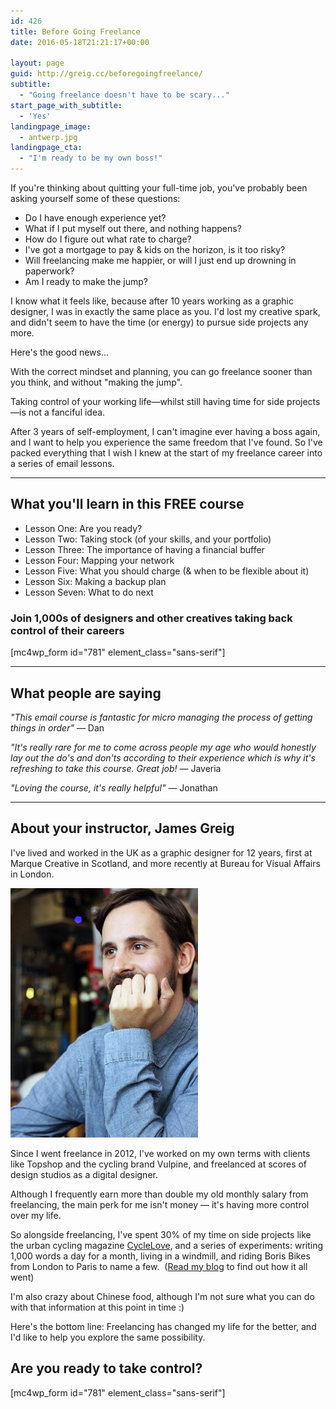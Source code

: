 ```yaml
---
id: 426
title: Before Going Freelance
date: 2016-05-18T21:21:17+00:00

layout: page
guid: http://greig.cc/beforegoingfreelance/
subtitle:
  - "Going freelance doesn't have to be scary..."
start_page_with_subtitle:
  - 'Yes'
landingpage_image:
  - antwerp.jpg
landingpage_cta:
  - "I'm ready to be my own boss!"
---
```

If you're thinking about quitting your full-time job, you've probably been asking yourself some of these questions:

* Do I have enough experience yet?
* What if I put myself out there, and nothing happens?
* How do I figure out what rate to charge?
* I've got a mortgage to pay & kids on the horizon, is it too risky?
* Will freelancing make me happier, or will I just end up drowning in paperwork?
* Am I ready to make the jump?
 
I know what it feels like, because after 10 years working as a graphic designer, I was in exactly the same place as you. I'd lost my creative spark, and didn't seem to have the time (or energy) to pursue side projects any more.

Here's the good news...

With the correct mindset and planning, you can go freelance sooner than you think, and without "making the jump". 

Taking control of your working life—whilst still having time for side projects—is not a fanciful idea.

After 3 years of self-employment, I can't imagine ever having a boss again, and I want to help you experience the same freedom that I've found. So I've packed everything that I wish I knew at the start of my freelance career into a series of email lessons. 

----

## What you'll learn in this FREE course
* Lesson One: Are you ready?
* Lesson Two: Taking stock (of your skills, and your portfolio)
* Lesson Three: The importance of having a financial buffer
* Lesson Four: Mapping your network
* Lesson Five: What you should charge (& when to be flexible about it)
* Lesson Six: Making a backup plan
*  Lesson Seven: What to do next

### Join 1,000s of designers and other creatives taking back control of their careers
[mc4wp_form id="781" element_class="sans-serif"]

----

## What people are saying

*"This email course is fantastic for micro managing the process of getting things in order"*
— Dan

*"It's really rare for me to come across people my age who would honestly lay out the do's and don'ts according to their experience which is why it's refreshing to take this course. Great job!*
— Javeria

*"Loving the course, it's really helpful"*
— Jonathan

----

## About your instructor, James Greig

I've lived and worked in the UK as a graphic designer for 12 years, first at Marque Creative in Scotland, and more recently at Bureau for Visual Affairs in London.

<img src="/media/james_greig_undesign.jpg" alt="James Greig — Freelance graphic designer" class="pa4 fr mw4" />

Since I went freelance in 2012, I've worked on my own terms with clients like Topshop&nbsp;and the cycling brand Vulpine, and freelanced at scores of design studios as a digital designer.

Although I frequently earn more than double my old monthly salary from freelancing, the main perk for me isn't money — it's having more control over my life.

So alongside freelancing, I've spent 30% of my time on side projects like the urban cycling magazine <a href="http://www.cyclelove.net/">CycleLove</a>, and&nbsp;a series of experiments: writing 1,000 words a day for a month, living in a windmill, and riding Boris Bikes from London to Paris to name a few. &nbsp;(<a href="http://greig.cc/">Read my blog</a> to find out how it all went)

I'm also crazy about Chinese food, although I'm not sure what you can do with that information at this point in time :)

Here's the bottom line: Freelancing has changed my life for the better, and I'd like to help you explore the same possibility.

## Are you ready to take control?

[mc4wp_form id="781" element_class="sans-serif"]